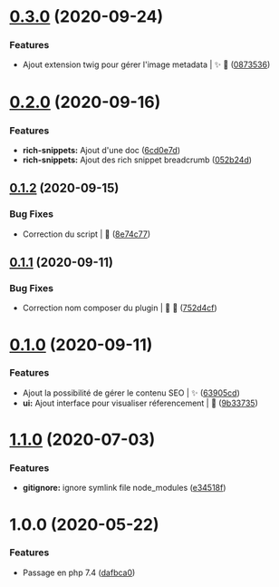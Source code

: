 # [0.3.0](https://gitlab.com/dedi-agency/interne/sylius/dedi-seo-plugin/compare/v0.2.0...v0.3.0) (2020-09-24)


### Features

* Ajout extension twig pour gérer l'image metadata | :sparkles: :art: ([0873536](https://gitlab.com/dedi-agency/interne/sylius/dedi-seo-plugin/commit/08735364a6fb156f944bce39b0cc5b2f8aa85aa7))

# [0.2.0](https://gitlab.com/dedi-agency/interne/sylius/dedi-seo-plugin/compare/v0.1.2...v0.2.0) (2020-09-16)


### Features

* **rich-snippets:** Ajout d'une doc ([6cd0e7d](https://gitlab.com/dedi-agency/interne/sylius/dedi-seo-plugin/commit/6cd0e7d8ed3e9e1dc2abc01c93b09ca4c068fdf1))
* **rich-snippets:** Ajout des rich snippet breadcrumb ([052b24d](https://gitlab.com/dedi-agency/interne/sylius/dedi-seo-plugin/commit/052b24d047d24fea0fdd366601e03b6118b17476))

## [0.1.2](https://gitlab.com/dedi-agency/interne/sylius/dedi-seo-plugin/compare/v0.1.1...v0.1.2) (2020-09-15)


### Bug Fixes

* Correction du script | :bug: ([8e74c77](https://gitlab.com/dedi-agency/interne/sylius/dedi-seo-plugin/commit/8e74c778bd7f7a3ed09dd0a0b6d6950c2788a295))

## [0.1.1](https://gitlab.com/dedi-agency/interne/sylius/dedi-seo-plugin/compare/v0.1.0...v0.1.1) (2020-09-11)


### Bug Fixes

* Correction nom composer du plugin | :bug: :wrench: ([752d4cf](https://gitlab.com/dedi-agency/interne/sylius/dedi-seo-plugin/commit/752d4cf0a831368081f2c7c1d8ff84498fe648ef))

# [0.1.0](https://gitlab.com/dedi-agency/interne/sylius/dedi-seo-plugin/compare/v0.0.0...v0.1.0) (2020-09-11)


### Features

* Ajout la possibilité de gérer le contenu SEO | :sparkles: ([63905cd](https://gitlab.com/dedi-agency/interne/sylius/dedi-seo-plugin/commit/63905cd80f065e60c53ae69b47cd9a7ee8f17e68))
* **ui:** Ajout interface pour visualiser réferencement | :art: ([9b33735](https://gitlab.com/dedi-agency/interne/sylius/dedi-seo-plugin/commit/9b3373531551044659fb163bbaaef61092779a45))

# [1.1.0](https://gitlab.com/dedi-agency/interne/sylius/dedi-plugin-skeleton/compare/v1.0.0...v1.1.0) (2020-07-03)


### Features

* **gitignore:** ignore symlink file node_modules ([e34518f](https://gitlab.com/dedi-agency/interne/sylius/dedi-plugin-skeleton/commit/e34518f10b6047d64656570a30b131c80b9c1c01))

# 1.0.0 (2020-05-22)


### Features

* Passage en php 7.4 ([dafbca0](https://gitlab.com/dedi-agency/interne/sylius/dedi-plugin-skeleton/commit/dafbca0341e59c51fc6be12aba82aba2c8dd330b))
